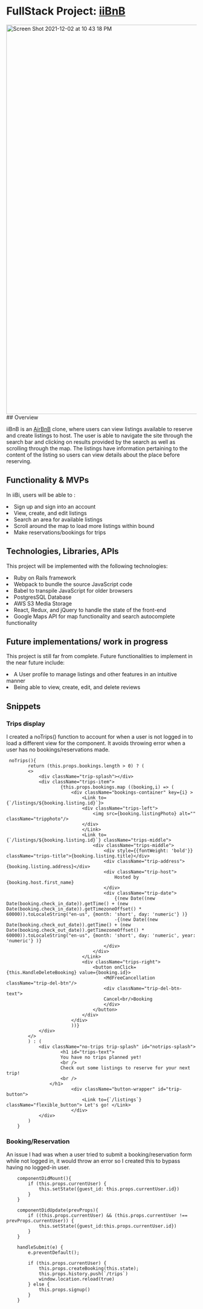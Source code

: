 # FullStack Project: [iiBnB](https://iibnb.herokuapp.com/#/)

<img width="1029" alt="Screen Shot 2021-12-02 at 10 43 18 PM" src="https://media.giphy.com/media/q9LEfaN1ZEHIUFotDC/giphy.gif">
## Overview

iiBnB is an [AirBnB](https://www.airbnb.com/) clone, where users can view listings available to reserve and create listings to host. 
The user is able to navigate the site through the search bar and clicking on results provided by the search as well as scrolling through the map.
The listings have information pertaining to the content of the listing so users can view details about the place before reserving.

## Functionality & MVPs

In iiBi, users will be able to :
<li> Sign up and sign into an account</li>
<li> View, create, and edit listings </li>
<li> Search an area for available listings </li>
<li> Scroll around the map to load more listings within bound </li>
<li> Make reservations/bookings for trips </li>

 ## Technologies, Libraries, APIs
This project will be implemented with the following technologies: 
<li> Ruby on Rails framework
<li> Webpack to bundle the source JavaScript code
<li> Babel to transpile JavaScript for older browsers
<li> PostgresSQL Database
<li> AWS S3 Media Storage
<li> React, Redux, and jQuery to handle the state of the front-end
<li> Google Maps API for map functionality and search autocomplete functionality
</li>

## Future implementations/ work in progress
This project is still far from complete.
Future functionalities to implement in the near future include:
<li> A User profile to manage listings and other features in an intuitive manner
<li> Being able to view, create, edit, and delete reviews



## Snippets
 
### Trips display
I created a noTrips() function to account for when a user is not logged in to load a different view for the component. 
It avoids throwing error when a user has no bookings/reservations made.

````
 noTrips(){
        return (this.props.bookings.length > 0) ? (   
        <>
            <div className="trip-splash"></div>        
            <div className="trips-item">
                    {this.props.bookings.map ((booking,i) => (
                        <div className="bookings-container" key={i} >
                            <Link to={`/listings/${booking.listing.id}`}>
                            <div className="trips-left">
                                <img src={booking.listingPhoto} alt="" className="tripphoto"/>
                            </div>
                            </Link>
                            <Link to={`/listings/${booking.listing.id}`} className="trips-middle">
                                <div className="trips-middle">
                                    <div style={{fontWeight: 'bold'}} className="trips-title">{booking.listing.title}</div>
                                    <div className="trip-address">{booking.listing.address}</div>
                                    <div className="trip-host">
                                        Hosted by {booking.host.first_name}
                                    </div>
                                    <div className="trip-date">
                                        {(new Date((new Date(booking.check_in_date)).getTime() + (new Date(booking.check_in_date)).getTimezoneOffset() * 60000)).toLocaleString("en-us", {month: 'short', day: 'numeric'} )}
                                        -{(new Date((new Date(booking.check_out_date)).getTime() + (new Date(booking.check_out_date)).getTimezoneOffset() * 60000)).toLocaleString("en-us", {month: 'short', day: 'numeric', year: 'numeric'} )}
                                    </div>
                                </div>
                            </Link>
                            <div className="trips-right">
                                <button onClick={this.HandleDeleteBooking} value={booking.id}>
                                    <MdFreeCancellation className="trip-del-btn"/> 
                                    <div className="trip-del-btn-text">
                                    Cancel<br/>Booking
                                    </div>
                                </button>
                            </div>
                        </div>
                        ))}
            </div>
        </>
        ) : (
            <div className="no-trips trip-splash" id="notrips-splash">
                    <h1 id="trips-text">
                    You have no trips planned yet! 
                    <br />
                    Check out some listings to reserve for your next trip!
                    <br />
                </h1>
                        <div className="button-wrapper" id="trip-button">
                            <Link to={`/listings`} className="flexible_button"> Let's go! </Link>
                        </div>
            </div>
        )
    }
````    

### Booking/Reservation
An issue I had was when a user tried to submit a booking/reservation form while not logged in, it would throw an error so I created this to bypass having no logged-in user.

```
    componentDidMount(){
        if (this.props.currentUser) {
            this.setState({guest_id: this.props.currentUser.id})
        }
    }

    componentDidUpdate(prevProps){
        if ((this.props.currentUser) && (this.props.currentUser !== prevProps.currentUser)) {
            this.setState({guest_id:this.props.currentUser.id})
        }
    }

    handleSubmit(e) {
        e.preventDefault();

        if (this.props.currentUser) {
            this.props.createBooking(this.state);
            this.props.history.push(`/trips`)
            window.location.reload(true)
        } else {
            this.props.signup()
        }
    }
```
